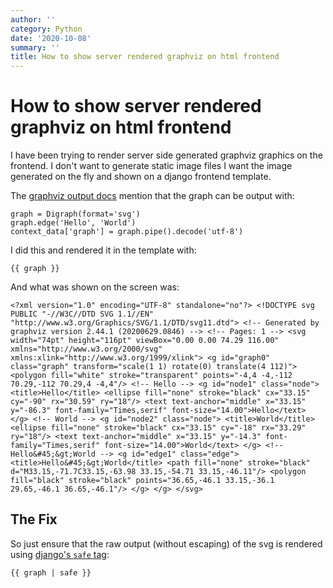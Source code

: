 ```yaml
---
author: ''
category: Python
date: '2020-10-08'
summary: ''
title: How to show server rendered graphviz on html frontend
---
```

# How to show server rendered graphviz on html frontend

I have been trying to render server side generated graphviz graphics on the frontend.
I don't want to generate static image files I want the image generated on the fly and shown on a django frontend template.

The [graphviz output docs](https://graphviz.readthedocs.io/en/stable/manual.html#piped-output) mention that the graph can be output with:

    graph = Digraph(format='svg')
    graph.edge('Hello', 'World')
    context_data['graph'] = graph.pipe().decode('utf-8')

I did this and rendered it in the template with:

    {{ graph }}

And what was shown on the screen was:

    <?xml version="1.0" encoding="UTF-8" standalone="no"?> <!DOCTYPE svg PUBLIC "-//W3C//DTD SVG 1.1//EN" "http://www.w3.org/Graphics/SVG/1.1/DTD/svg11.dtd"> <!-- Generated by graphviz version 2.44.1 (20200629.0846) --> <!-- Pages: 1 --> <svg width="74pt" height="116pt" viewBox="0.00 0.00 74.29 116.00" xmlns="http://www.w3.org/2000/svg" xmlns:xlink="http://www.w3.org/1999/xlink"> <g id="graph0" class="graph" transform="scale(1 1) rotate(0) translate(4 112)"> <polygon fill="white" stroke="transparent" points="-4,4 -4,-112 70.29,-112 70.29,4 -4,4"/> <!-- Hello --> <g id="node1" class="node"> <title>Hello</title> <ellipse fill="none" stroke="black" cx="33.15" cy="-90" rx="30.59" ry="18"/> <text text-anchor="middle" x="33.15" y="-86.3" font-family="Times,serif" font-size="14.00">Hello</text> </g> <!-- World --> <g id="node2" class="node"> <title>World</title> <ellipse fill="none" stroke="black" cx="33.15" cy="-18" rx="33.29" ry="18"/> <text text-anchor="middle" x="33.15" y="-14.3" font-family="Times,serif" font-size="14.00">World</text> </g> <!-- Hello&#45;&gt;World --> <g id="edge1" class="edge"> <title>Hello&#45;&gt;World</title> <path fill="none" stroke="black" d="M33.15,-71.7C33.15,-63.98 33.15,-54.71 33.15,-46.11"/> <polygon fill="black" stroke="black" points="36.65,-46.1 33.15,-36.1 29.65,-46.1 36.65,-46.1"/> </g> </g> </svg> 

## The Fix

So just ensure that the raw output (without escaping) of the svg is rendered using [django's `safe` tag](https://docs.djangoproject.com/en/3.0/ref/templates/builtins/#std:templatefilter-safe):

    {{ graph | safe }}
